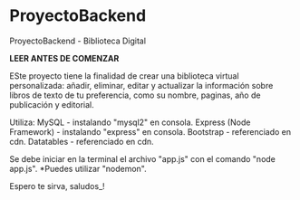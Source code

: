 # ProyectoBackend
ProyectoBackend - Biblioteca Digital

  **LEER ANTES DE COMENZAR**

  ESte proyecto tiene la finalidad de crear una biblioteca virtual personalizada: añadir, eliminar, editar y 
  actualizar la información sobre libros de texto de tu preferencia, como su nombre, paginas, 
  año de publicación y editorial.

  Utiliza:
    MySQL - instalando "mysql2" en consola.
    Express (Node Framework) - instalando "express" en consola.
    Bootstrap - referenciado en cdn.
    Datatables - referenciado en cdn.
  
  Se debe iniciar en la terminal el archivo "app.js" con el comando "node app.js".
  *Puedes utilizar "nodemon".

Espero te sirva, saludos_!
